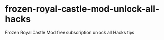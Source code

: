 # frozen-royal-castle-mod-unlock-all-hacks
Frozen Royal Castle Mod free subscription unlock all Hacks tips
